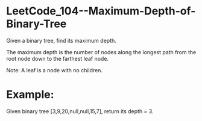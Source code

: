 # LeetCode_104--Maximum-Depth-of-Binary-Tree

Given a binary tree, find its maximum depth.

The maximum depth is the number of nodes along the longest path from the root node down to the farthest leaf node.

Note: A leaf is a node with no children.

# Example:

Given binary tree [3,9,20,null,null,15,7], return its depth = 3.
